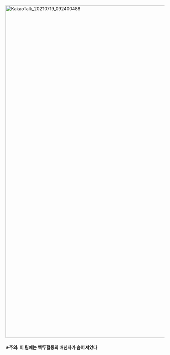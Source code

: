 


<img width="1051" alt="KakaoTalk_20210719_092400488" src="https://user-images.githubusercontent.com/71119800/127437487-cc34fae1-8ad1-4e97-aae3-4dd1437c0984.png">

#### ※주의: 이 팀에는 백두혈동의 배신자가 숨어져있다